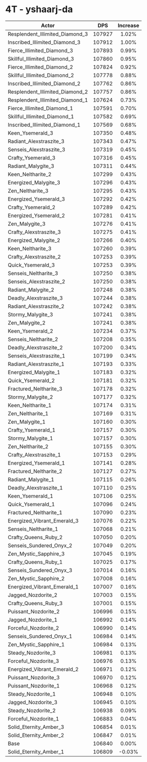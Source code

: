 # 4T - yshaarj-da
| Actor | DPS | Increase |
|---|:---:|:---:|
|Resplendent_Illimited_Diamond_3|107927|1.02%|
|Inscribed_Illimited_Diamond_3|107912|1.00%|
|Fierce_Illimited_Diamond_3|107893|0.99%|
|Skillful_Illimited_Diamond_3|107860|0.95%|
|Fierce_Illimited_Diamond_2|107824|0.92%|
|Skillful_Illimited_Diamond_2|107778|0.88%|
|Inscribed_Illimited_Diamond_2|107762|0.86%|
|Resplendent_Illimited_Diamond_2|107757|0.86%|
|Resplendent_Illimited_Diamond_1|107624|0.73%|
|Fierce_Illimited_Diamond_1|107591|0.70%|
|Skillful_Illimited_Diamond_1|107582|0.69%|
|Inscribed_Illimited_Diamond_1|107569|0.68%|
|Keen_Ysemerald_3|107350|0.48%|
|Radiant_Alexstraszite_3|107343|0.47%|
|Senseis_Alexstraszite_3|107319|0.45%|
|Crafty_Ysemerald_3|107316|0.45%|
|Radiant_Malygite_3|107311|0.44%|
|Keen_Neltharite_2|107299|0.43%|
|Energized_Malygite_3|107296|0.43%|
|Zen_Neltharite_3|107295|0.43%|
|Energized_Ysemerald_3|107292|0.42%|
|Crafty_Ysemerald_2|107289|0.42%|
|Energized_Ysemerald_2|107281|0.41%|
|Zen_Malygite_3|107276|0.41%|
|Crafty_Alexstraszite_3|107275|0.41%|
|Energized_Malygite_2|107266|0.40%|
|Keen_Neltharite_3|107260|0.39%|
|Crafty_Alexstraszite_2|107253|0.39%|
|Quick_Ysemerald_3|107253|0.39%|
|Senseis_Neltharite_3|107250|0.38%|
|Senseis_Alexstraszite_2|107250|0.38%|
|Radiant_Malygite_2|107248|0.38%|
|Deadly_Alexstraszite_3|107244|0.38%|
|Radiant_Alexstraszite_2|107242|0.38%|
|Stormy_Malygite_3|107241|0.38%|
|Zen_Malygite_2|107241|0.38%|
|Keen_Ysemerald_2|107234|0.37%|
|Senseis_Neltharite_2|107208|0.35%|
|Deadly_Alexstraszite_2|107200|0.34%|
|Senseis_Alexstraszite_1|107199|0.34%|
|Radiant_Alexstraszite_1|107193|0.33%|
|Energized_Malygite_1|107183|0.32%|
|Quick_Ysemerald_2|107181|0.32%|
|Fractured_Neltharite_3|107178|0.32%|
|Stormy_Malygite_2|107177|0.32%|
|Keen_Neltharite_1|107174|0.31%|
|Zen_Neltharite_1|107169|0.31%|
|Zen_Malygite_1|107160|0.30%|
|Crafty_Ysemerald_1|107157|0.30%|
|Stormy_Malygite_1|107157|0.30%|
|Zen_Neltharite_2|107155|0.30%|
|Crafty_Alexstraszite_1|107153|0.29%|
|Energized_Ysemerald_1|107141|0.28%|
|Fractured_Neltharite_2|107127|0.27%|
|Radiant_Malygite_1|107115|0.26%|
|Deadly_Alexstraszite_1|107110|0.25%|
|Keen_Ysemerald_1|107106|0.25%|
|Quick_Ysemerald_1|107096|0.24%|
|Fractured_Neltharite_1|107090|0.23%|
|Energized_Vibrant_Emerald_3|107076|0.22%|
|Senseis_Neltharite_1|107068|0.21%|
|Crafty_Queens_Ruby_2|107050|0.20%|
|Senseis_Sundered_Onyx_2|107049|0.20%|
|Zen_Mystic_Sapphire_3|107045|0.19%|
|Crafty_Queens_Ruby_1|107025|0.17%|
|Senseis_Sundered_Onyx_3|107014|0.16%|
|Zen_Mystic_Sapphire_2|107008|0.16%|
|Energized_Vibrant_Emerald_1|107007|0.16%|
|Jagged_Nozdorite_2|107003|0.15%|
|Crafty_Queens_Ruby_3|107001|0.15%|
|Puissant_Nozdorite_2|106996|0.15%|
|Jagged_Nozdorite_1|106992|0.14%|
|Forceful_Nozdorite_2|106990|0.14%|
|Senseis_Sundered_Onyx_1|106984|0.14%|
|Zen_Mystic_Sapphire_1|106984|0.13%|
|Steady_Nozdorite_3|106981|0.13%|
|Forceful_Nozdorite_3|106976|0.13%|
|Energized_Vibrant_Emerald_2|106971|0.12%|
|Puissant_Nozdorite_3|106970|0.12%|
|Puissant_Nozdorite_1|106968|0.12%|
|Steady_Nozdorite_1|106948|0.10%|
|Jagged_Nozdorite_3|106945|0.10%|
|Steady_Nozdorite_2|106938|0.09%|
|Forceful_Nozdorite_1|106883|0.04%|
|Solid_Eternity_Amber_3|106854|0.01%|
|Solid_Eternity_Amber_2|106847|0.01%|
|Base|106840|0.00%|
|Solid_Eternity_Amber_1|106809|-0.03%|
